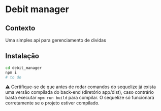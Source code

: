 # Debit manager

## Contexto
Uma simples api para gerenciamento de dividas


## Instalação

```bash
cd debit_manager
npm i
# to do
```

⚠️ Certifique-se de que antes de rodar comandos do sequelize já exista uma versão compilada do back-end (diretório app/dist), caso contrário basta executar `npm run build` para compilar. O sequelize só funcionará corretamente se o projeto estiver compilado.
